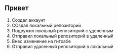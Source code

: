 ## Привет





1. Создал аккаунт
2. СОздал локальный репозиторий
3. Подружил локльный репозиторий с уделенным
4. Отправил локальный репозиторий в удаленный
5. Внес изменение на гитхабе
6. Отправил удаленный репозиторий в локальный 